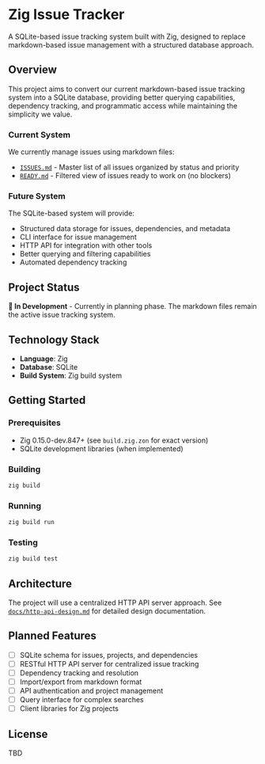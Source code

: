 # Zig Issue Tracker

A SQLite-based issue tracking system built with Zig, designed to replace markdown-based issue management with a structured database approach.

## Overview

This project aims to convert our current markdown-based issue tracking system into a SQLite database, providing better querying capabilities, dependency tracking, and programmatic access while maintaining the simplicity we value.

### Current System

We currently manage issues using markdown files:
- [`ISSUES.md`](ISSUES.md) - Master list of all issues organized by status and priority
- [`READY.md`](READY.md) - Filtered view of issues ready to work on (no blockers)

### Future System

The SQLite-based system will provide:
- Structured data storage for issues, dependencies, and metadata
- CLI interface for issue management
- HTTP API for integration with other tools
- Better querying and filtering capabilities
- Automated dependency tracking

## Project Status

**🚧 In Development** - Currently in planning phase. The markdown files remain the active issue tracking system.

## Technology Stack

- **Language**: Zig
- **Database**: SQLite
- **Build System**: Zig build system

## Getting Started

### Prerequisites

- Zig 0.15.0-dev.847+ (see `build.zig.zon` for exact version)
- SQLite development libraries (when implemented)

### Building

```bash
zig build
```

### Running

```bash
zig build run
```

### Testing

```bash
zig build test
```

## Architecture

The project will use a centralized HTTP API server approach. See [`docs/http-api-design.md`](docs/http-api-design.md) for detailed design documentation.

## Planned Features

- [ ] SQLite schema for issues, projects, and dependencies
- [ ] RESTful HTTP API server for centralized issue tracking
- [ ] Dependency tracking and resolution
- [ ] Import/export from markdown format
- [ ] API authentication and project management
- [ ] Query interface for complex searches
- [ ] Client libraries for Zig projects

## License

TBD
